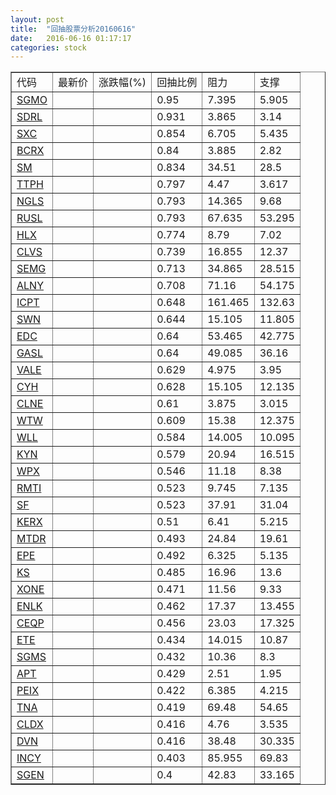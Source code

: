 ```yaml
---
layout: post
title:  "回抽股票分析20160616"
date:   2016-06-16 01:17:17
categories: stock
---
```

<script type="text/javascript">
var stockList = []
stockList.push('gb_sgmo');
stockList.push('gb_sdrl');
stockList.push('gb_sxc');
stockList.push('gb_bcrx');
stockList.push('gb_sm');
stockList.push('gb_ttph');
stockList.push('gb_ngls');
stockList.push('gb_rusl');
stockList.push('gb_hlx');
stockList.push('gb_clvs');
stockList.push('gb_semg');
stockList.push('gb_alny');
stockList.push('gb_icpt');
stockList.push('gb_swn');
stockList.push('gb_edc');
stockList.push('gb_gasl');
stockList.push('gb_vale');
stockList.push('gb_cyh');
stockList.push('gb_clne');
stockList.push('gb_wtw');
stockList.push('gb_wll');
stockList.push('gb_kyn');
stockList.push('gb_wpx');
stockList.push('gb_rmti');
stockList.push('gb_sf');
stockList.push('gb_kerx');
stockList.push('gb_mtdr');
stockList.push('gb_epe');
stockList.push('gb_ks');
stockList.push('gb_xone');
stockList.push('gb_enlk');
stockList.push('gb_ceqp');
stockList.push('gb_ete');
stockList.push('gb_sgms');
stockList.push('gb_apt');
stockList.push('gb_peix');
stockList.push('gb_tna');
stockList.push('gb_cldx');
stockList.push('gb_dvn');
stockList.push('gb_incy');
stockList.push('gb_sgen');
</script>
<table border="1">
 <tr>
 <td>代码</td>
 <td>最新价</td>
 <td>涨跌幅(%)</td>
 <td>回抽比例</td>
 <td>阻力</td>
 <td>支撑</td>
</tr>
  <tr id="sgmo">
  <td><a href="http://stock.finance.sina.com.cn/usstock/quotes/SGMO.html" target="_blank">SGMO</a></td><td></td><td></td><td>0.95</td><td>7.395</td><td>5.905</td></tr>
  <tr id="sdrl">
  <td><a href="http://stock.finance.sina.com.cn/usstock/quotes/SDRL.html" target="_blank">SDRL</a></td><td></td><td></td><td>0.931</td><td>3.865</td><td>3.14</td></tr>
  <tr id="sxc">
  <td><a href="http://stock.finance.sina.com.cn/usstock/quotes/SXC.html" target="_blank">SXC</a></td><td></td><td></td><td>0.854</td><td>6.705</td><td>5.435</td></tr>
  <tr id="bcrx">
  <td><a href="http://stock.finance.sina.com.cn/usstock/quotes/BCRX.html" target="_blank">BCRX</a></td><td></td><td></td><td>0.84</td><td>3.885</td><td>2.82</td></tr>
  <tr id="sm">
  <td><a href="http://stock.finance.sina.com.cn/usstock/quotes/SM.html" target="_blank">SM</a></td><td></td><td></td><td>0.834</td><td>34.51</td><td>28.5</td></tr>
  <tr id="ttph">
  <td><a href="http://stock.finance.sina.com.cn/usstock/quotes/TTPH.html" target="_blank">TTPH</a></td><td></td><td></td><td>0.797</td><td>4.47</td><td>3.617</td></tr>
  <tr id="ngls">
  <td><a href="http://stock.finance.sina.com.cn/usstock/quotes/NGLS.html" target="_blank">NGLS</a></td><td></td><td></td><td>0.793</td><td>14.365</td><td>9.68</td></tr>
  <tr id="rusl">
  <td><a href="http://stock.finance.sina.com.cn/usstock/quotes/RUSL.html" target="_blank">RUSL</a></td><td></td><td></td><td>0.793</td><td>67.635</td><td>53.295</td></tr>
  <tr id="hlx">
  <td><a href="http://stock.finance.sina.com.cn/usstock/quotes/HLX.html" target="_blank">HLX</a></td><td></td><td></td><td>0.774</td><td>8.79</td><td>7.02</td></tr>
  <tr id="clvs">
  <td><a href="http://stock.finance.sina.com.cn/usstock/quotes/CLVS.html" target="_blank">CLVS</a></td><td></td><td></td><td>0.739</td><td>16.855</td><td>12.37</td></tr>
  <tr id="semg">
  <td><a href="http://stock.finance.sina.com.cn/usstock/quotes/SEMG.html" target="_blank">SEMG</a></td><td></td><td></td><td>0.713</td><td>34.865</td><td>28.515</td></tr>
  <tr id="alny">
  <td><a href="http://stock.finance.sina.com.cn/usstock/quotes/ALNY.html" target="_blank">ALNY</a></td><td></td><td></td><td>0.708</td><td>71.16</td><td>54.175</td></tr>
  <tr id="icpt">
  <td><a href="http://stock.finance.sina.com.cn/usstock/quotes/ICPT.html" target="_blank">ICPT</a></td><td></td><td></td><td>0.648</td><td>161.465</td><td>132.63</td></tr>
  <tr id="swn">
  <td><a href="http://stock.finance.sina.com.cn/usstock/quotes/SWN.html" target="_blank">SWN</a></td><td></td><td></td><td>0.644</td><td>15.105</td><td>11.805</td></tr>
  <tr id="edc">
  <td><a href="http://stock.finance.sina.com.cn/usstock/quotes/EDC.html" target="_blank">EDC</a></td><td></td><td></td><td>0.64</td><td>53.465</td><td>42.775</td></tr>
  <tr id="gasl">
  <td><a href="http://stock.finance.sina.com.cn/usstock/quotes/GASL.html" target="_blank">GASL</a></td><td></td><td></td><td>0.64</td><td>49.085</td><td>36.16</td></tr>
  <tr id="vale">
  <td><a href="http://stock.finance.sina.com.cn/usstock/quotes/VALE.html" target="_blank">VALE</a></td><td></td><td></td><td>0.629</td><td>4.975</td><td>3.95</td></tr>
  <tr id="cyh">
  <td><a href="http://stock.finance.sina.com.cn/usstock/quotes/CYH.html" target="_blank">CYH</a></td><td></td><td></td><td>0.628</td><td>15.105</td><td>12.135</td></tr>
  <tr id="clne">
  <td><a href="http://stock.finance.sina.com.cn/usstock/quotes/CLNE.html" target="_blank">CLNE</a></td><td></td><td></td><td>0.61</td><td>3.875</td><td>3.015</td></tr>
  <tr id="wtw">
  <td><a href="http://stock.finance.sina.com.cn/usstock/quotes/WTW.html" target="_blank">WTW</a></td><td></td><td></td><td>0.609</td><td>15.38</td><td>12.375</td></tr>
  <tr id="wll">
  <td><a href="http://stock.finance.sina.com.cn/usstock/quotes/WLL.html" target="_blank">WLL</a></td><td></td><td></td><td>0.584</td><td>14.005</td><td>10.095</td></tr>
  <tr id="kyn">
  <td><a href="http://stock.finance.sina.com.cn/usstock/quotes/KYN.html" target="_blank">KYN</a></td><td></td><td></td><td>0.579</td><td>20.94</td><td>16.515</td></tr>
  <tr id="wpx">
  <td><a href="http://stock.finance.sina.com.cn/usstock/quotes/WPX.html" target="_blank">WPX</a></td><td></td><td></td><td>0.546</td><td>11.18</td><td>8.38</td></tr>
  <tr id="rmti">
  <td><a href="http://stock.finance.sina.com.cn/usstock/quotes/RMTI.html" target="_blank">RMTI</a></td><td></td><td></td><td>0.523</td><td>9.745</td><td>7.135</td></tr>
  <tr id="sf">
  <td><a href="http://stock.finance.sina.com.cn/usstock/quotes/SF.html" target="_blank">SF</a></td><td></td><td></td><td>0.523</td><td>37.91</td><td>31.04</td></tr>
  <tr id="kerx">
  <td><a href="http://stock.finance.sina.com.cn/usstock/quotes/KERX.html" target="_blank">KERX</a></td><td></td><td></td><td>0.51</td><td>6.41</td><td>5.215</td></tr>
  <tr id="mtdr">
  <td><a href="http://stock.finance.sina.com.cn/usstock/quotes/MTDR.html" target="_blank">MTDR</a></td><td></td><td></td><td>0.493</td><td>24.84</td><td>19.61</td></tr>
  <tr id="epe">
  <td><a href="http://stock.finance.sina.com.cn/usstock/quotes/EPE.html" target="_blank">EPE</a></td><td></td><td></td><td>0.492</td><td>6.325</td><td>5.135</td></tr>
  <tr id="ks">
  <td><a href="http://stock.finance.sina.com.cn/usstock/quotes/KS.html" target="_blank">KS</a></td><td></td><td></td><td>0.485</td><td>16.96</td><td>13.6</td></tr>
  <tr id="xone">
  <td><a href="http://stock.finance.sina.com.cn/usstock/quotes/XONE.html" target="_blank">XONE</a></td><td></td><td></td><td>0.471</td><td>11.56</td><td>9.33</td></tr>
  <tr id="enlk">
  <td><a href="http://stock.finance.sina.com.cn/usstock/quotes/ENLK.html" target="_blank">ENLK</a></td><td></td><td></td><td>0.462</td><td>17.37</td><td>13.455</td></tr>
  <tr id="ceqp">
  <td><a href="http://stock.finance.sina.com.cn/usstock/quotes/CEQP.html" target="_blank">CEQP</a></td><td></td><td></td><td>0.456</td><td>23.03</td><td>17.325</td></tr>
  <tr id="ete">
  <td><a href="http://stock.finance.sina.com.cn/usstock/quotes/ETE.html" target="_blank">ETE</a></td><td></td><td></td><td>0.434</td><td>14.015</td><td>10.87</td></tr>
  <tr id="sgms">
  <td><a href="http://stock.finance.sina.com.cn/usstock/quotes/SGMS.html" target="_blank">SGMS</a></td><td></td><td></td><td>0.432</td><td>10.36</td><td>8.3</td></tr>
  <tr id="apt">
  <td><a href="http://stock.finance.sina.com.cn/usstock/quotes/APT.html" target="_blank">APT</a></td><td></td><td></td><td>0.429</td><td>2.51</td><td>1.95</td></tr>
  <tr id="peix">
  <td><a href="http://stock.finance.sina.com.cn/usstock/quotes/PEIX.html" target="_blank">PEIX</a></td><td></td><td></td><td>0.422</td><td>6.385</td><td>4.215</td></tr>
  <tr id="tna">
  <td><a href="http://stock.finance.sina.com.cn/usstock/quotes/TNA.html" target="_blank">TNA</a></td><td></td><td></td><td>0.419</td><td>69.48</td><td>54.65</td></tr>
  <tr id="cldx">
  <td><a href="http://stock.finance.sina.com.cn/usstock/quotes/CLDX.html" target="_blank">CLDX</a></td><td></td><td></td><td>0.416</td><td>4.76</td><td>3.535</td></tr>
  <tr id="dvn">
  <td><a href="http://stock.finance.sina.com.cn/usstock/quotes/DVN.html" target="_blank">DVN</a></td><td></td><td></td><td>0.416</td><td>38.48</td><td>30.335</td></tr>
  <tr id="incy">
  <td><a href="http://stock.finance.sina.com.cn/usstock/quotes/INCY.html" target="_blank">INCY</a></td><td></td><td></td><td>0.403</td><td>85.955</td><td>69.83</td></tr>
  <tr id="sgen">
  <td><a href="http://stock.finance.sina.com.cn/usstock/quotes/SGEN.html" target="_blank">SGEN</a></td><td></td><td></td><td>0.4</td><td>42.83</td><td>33.165</td></tr>
</table>
